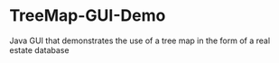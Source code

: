 # TreeMap-GUI-Demo
Java GUI that demonstrates the use of a tree map in the form of a real estate database
